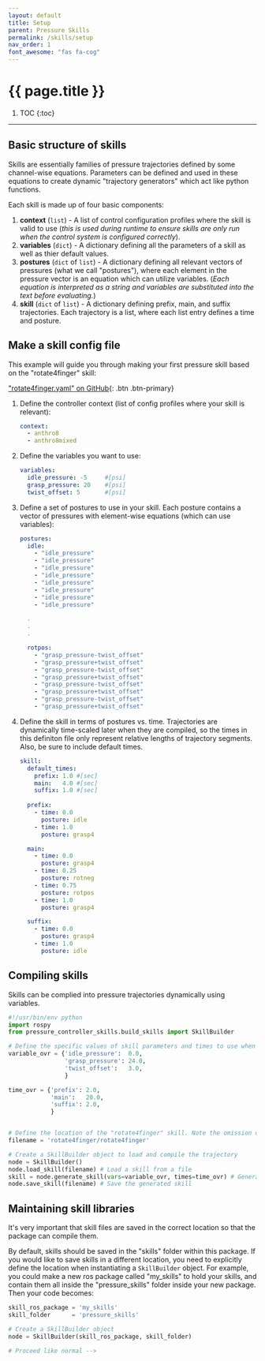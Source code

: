 ```yaml
---
layout: default
title: Setup
parent: Pressure Skills
permalink: /skills/setup
nav_order: 1
font_awesome: "fas fa-cog"
---
```



# <i class="{{ page.font_awesome }}"></i> {{ page.title }}


1. TOC
{:toc}

---

## Basic structure of skills
Skills are essentially families of pressure trajectories defined by some channel-wise equations. Parameters can be defined and used in these equations to create dynamic "trajectory generators" which act like python functions.


Each skill is made up of four basic components:

1. **context** (`list`) - A list of control configuration profiles where the skill is valid to use (_this is used during runtime to ensure skills are only run when the control system is configured correctly_).
2. **variables** (`dict`) - A dictionary defining all the parameters of a skill as well as thier default values.
2. **postures** (`dict` of `list`) - A dictionary defining all relevant vectors of pressures (what we call "postures"), where each element in the pressure vector is an equation which can utilize variables. (_Each equation is interpreted as a string and variables are substituted into the text before evaluating._)
2. **skill** (`dict` of `list`) - A dictionary defining prefix, main, and suffix trajectories. Each trajectory is a list, where each list entry defines a time and posture.



## Make a skill config file

This example will guide you through making your first pressure skill based on the "rotate4finger" skill:

[<i class="fab fa-github"></i> "rotate4finger.yaml" on GitHub]( https://github.com/cbteeple/pressure_controller_skills/blob/main/skills/rotate4finger/rotate4finger.yaml ){: .btn .btn-primary} 


1. Define the controller context (list of config profiles where your skill is relevant):

	```yaml
	context:
	  - anthro8
	  - anthro8mixed
	```

2. Define the variables you want to use:

	```yaml
	variables:
	  idle_pressure: -5     #[psi]
	  grasp_pressure: 20    #[psi]
	  twist_offset: 5       #[psi]
	```

3. Define a set of postures to use in your skill. Each posture contains a vector of pressures with element-wise equations (which can use variables):

	```yaml
	postures:
	  idle:
	    - "idle_pressure"
	    - "idle_pressure"
	    - "idle_pressure"
	    - "idle_pressure"
	    - "idle_pressure"
	    - "idle_pressure"
	    - "idle_pressure"
	    - "idle_pressure"

	  .
	  .
	  .

	  rotpos:
	    - "grasp_pressure-twist_offset"
	    - "grasp_pressure+twist_offset"
	    - "grasp_pressure-twist_offset"
	    - "grasp_pressure+twist_offset"
	    - "grasp_pressure-twist_offset"
	    - "grasp_pressure+twist_offset"
	    - "grasp_pressure-twist_offset"
	    - "grasp_pressure+twist_offset"
	```

4. Define the skill in terms of postures vs. time. Trajectories are dynamically time-scaled later when they are compiled, so the times in this definiton file only represent relative lengths of trajectory segments. Also, be sure to include default times.

	```yaml
	skill:
	  default_times:
	    prefix: 1.0 #[sec]
	    main:   4.0 #[sec]
	    suffix: 1.0 #[sec]
	    
	  prefix:
	    - time: 0.0
	      posture: idle
	    - time: 1.0
	      posture: grasp4

	  main:
	    - time: 0.0
	      posture: grasp4
	    - time: 0.25
	      posture: rotneg
	    - time: 0.75
	      posture: rotpos
	    - time: 1.0
	      posture: grasp4

	  suffix:
	    - time: 0.0
	      posture: grasp4
	    - time: 1.0
	      posture: idle
	```



## Compiling skills
Skills can be complied into pressure trajectories dynamically using variables.

```python
#!/usr/bin/env python
import rospy
from pressure_controller_skills.build_skills import SkillBuilder

# Define the specific values of skill parameters and times to use when compiling a trajectory
variable_ovr = {'idle_pressure':  0.0,
				'grasp_pressure': 24.0,
				'twist_offset':   3.0,
				}

time_ovr = {'prefix': 2.0,
			'main':   20.0,
			'suffix': 2.0,
			}


# Define the location of the "rotate4finger" skill. Note the omission of the file extension.
filename = 'rotate4finger/rotate4finger'

# Create a SkillBuilder object to load and compile the trajectory
node = SkillBuilder()
node.load_skill(filename) # Load a skill from a file
skill = node.generate_skill(vars=variable_ovr, times=time_ovr) # Generate the skill
node.save_skill(filename) # Save the generated skill
```

## Maintaining skill libraries
It's very important that skill files are saved in the correct location so that the package can compile them.

By default, skills should be saved in the "skills" folder within this package. If you would like to save skills in a different location, you need to explicitly define the location when instantiating a `SkillBuilder` object. For example, you could make a new ros package called "my_skills" to hold your skills, and contain them all inside the "pressure_skills" folder inside your new package. Then your code becomes:

```python
skill_ros_package = 'my_skills'
skill_folder      = 'pressure_skills'

# Create a SkillBuilder object
node = SkillBuilder(skill_ros_package, skill_folder)

# Proceed like normal -->
```